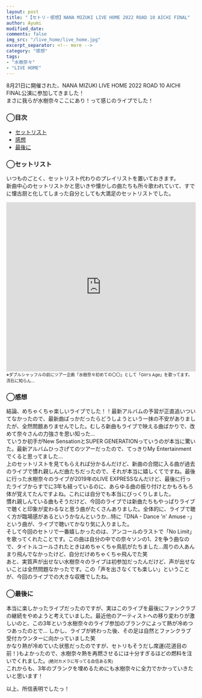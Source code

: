 ```yaml
---
layout: post
title: "【セトリ・感想】NANA MIZUKI LIVE HOME 2022 ROAD 10 AICHI FINAL"
author: Ayumi
modified_date: 
comments: false
img_src: "/live_home/live_home.jpg"
excerpt_separator: <!-- more -->
category: "感想"
tags: 
- "水樹奈々"
- "LIVE HOME"
--- 
```

<!-- ブログ本文 -->
8月21日に開催された、NANA MIZUKI LIVE HOME 2022 ROAD 10 AICHI FINAL公演に参加してきました！  
まさに我らが水樹奈々ここにあり！って感じのライブでした！  

<!-- more -->
### ◯目次
- [セットリスト](#anchor1)
- [感想](#anchor2)
- [最後に](#anchor3)

<a id="anchor1"></a>
### ◯セットリスト
いつものごとく、セットリスト代わりのプレイリストを置いておきます。  
新曲中心のセットリストかと思いきや懐かしの曲たちも所々歌われていて、すでに懐古厨と化してしまった自分としても大満足のセットリストでした。  
<iframe allow="autoplay *; encrypted-media *; fullscreen *; clipboard-write" frameborder="0" height="450" style="width:100%;max-width:660px;overflow:hidden;background:transparent;" sandbox="allow-forms allow-popups allow-same-origin allow-scripts allow-storage-access-by-user-activation allow-top-navigation-by-user-activation" src="https://embed.music.apple.com/jp/playlist/nana-mizuki-live-home-2022-road-10-aichi-final/pl.u-LdbqEz5TRE93BM?l=en"></iframe>
<span style="font-size: 11px">※ダブルシャッフルの前にツアー企画「水樹奈々初めての〇〇」として「Girl's Age」を歌ってます。流石に知らん…</span> 

<a id="anchor2"></a>
### ◯感想
結論、めちゃくちゃ楽しいライブでした！！最新アルバムの予習が正直追いついてなかったので、最新曲ばっかだったらどうしようという一抹の不安がありましたが、全然問題ありませんでした。むしろ新曲もライブで映える曲ばかりで、改めて奈々さんの力強さを思い知った…  
ていうか初手がNew SensationとSUPER GENERATIONっていうのが本当に驚いた。最新アルバムひっさげてのツアーだったので、てっきりMy Entertainmentでくると思ってました…  
上のセットリストを見てもらえれば分かるんだけど、新曲の合間に入る曲が過去のライブで慣れ親しんだ曲たちだったので、それが本当に嬉しくてですね。最後に行った水樹奈々のライブが2019年のLIVE EXPRESSなんだけど、最後に行ったライブからすでに3年も経っているのに、あらゆる曲の振り付けとかもろもろ体が覚えてたんですよね。これには自分でも本当にびっくりしました。  
慣れ親しんている曲もそうだけど、今回のライブでは新曲たちもやっぱりライブで聴くと印象が変わるなと思う曲がたくさんありました。全体的に、ライブで聴く方が臨場感があるというかなんというか…特に「DNA - Dance 'n' Amuse -」という曲が、ライブで聴いてかなり気に入りました。  
そして今回のセトリで一番嬉しかったのは、アンコールのラストで「No Limit」を歌ってくれたことです。この曲は自分の中での奈々ソンの1、2を争う曲なので、タイトルコールされたときはめちゃくちゃ鳥肌がたちました…周りの人あんまり飛んでなかったけど、自分だけめちゃくちゃ飛んでた笑  
あと、実質声が出せない水樹奈々のライブは初参加だったんだけど、声が出せないことは全然問題なかったです。この「声を出さなくても楽しい」ということが、今回のライブでの大きな収穫でしたね。

<a id="anchor3"></a>
### ◯最後に
本当に楽しかったライブだったのですが、実はこのライブを最後にファンクラブの継続をやめようと考えていました。最近他のアーティストへの移り変わりが激しいのと、この3年という水樹奈々のライブ参加のブランクによって熱が冷めつつあったのとで…  しかし、ライブが終わった後、その足は自然とファンクラブ受付カウンターに向かっていました笑  
かなり熱が冷めていた状態だったのですが、セトリもそうだし席運(花道目の前！)もよかったので、水樹奈々熱を再燃させるには十分すぎるほどの燃料を注いでくれました。<span style="font-size: 11px">(絶対カメラに写ってる自信ある笑)</span>  
これからも、3年のブランクを埋めるためにも水樹奈々に全力でかかっていきたいと思います！  

以上、所信表明でしたっ！

<!-- 本文終了 -->
